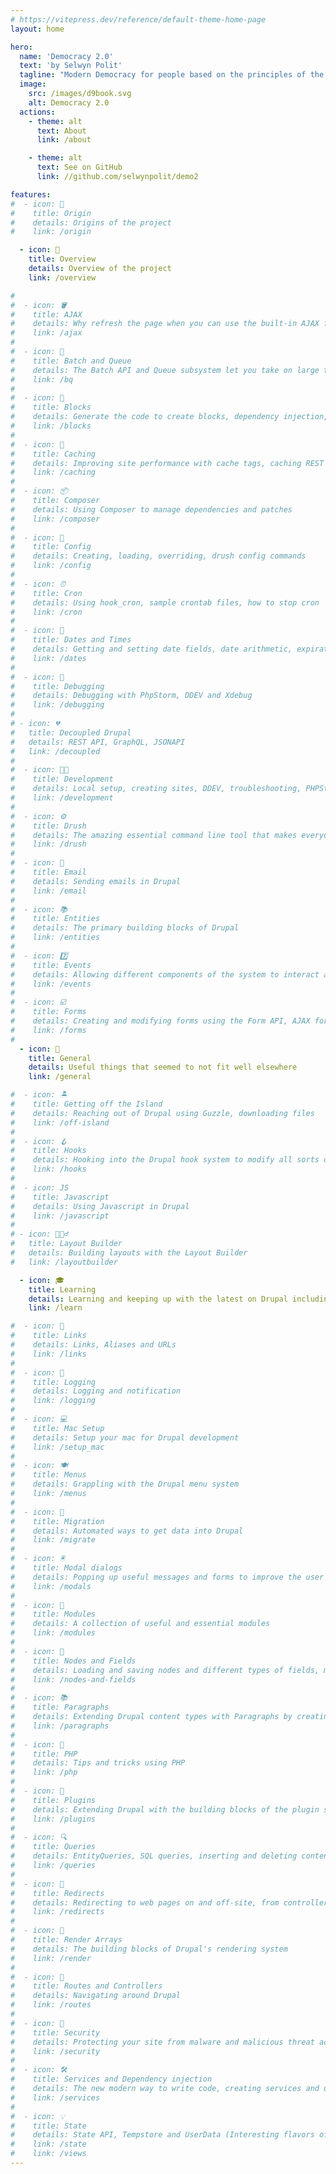 ```yaml
---
# https://vitepress.dev/reference/default-theme-home-page
layout: home

hero:
  name: 'Democracy 2.0'
  text: 'by Selwyn Polit'
  tagline: "Modern Democracy for people based on the principles of the open source movement."
  image:
    src: /images/d9book.svg
    alt: Democracy 2.0
  actions:
    - theme: alt
      text: About
      link: /about

    - theme: alt
      text: See on GitHub
      link: //github.com/selwynpolit/demo2

features:
#  - icon: 🤯
#    title: Origin
#    details: Origins of the project
#    link: /origin

  - icon: 🎯
    title: Overview
    details: Overview of the project
    link: /overview

#
#  - icon: 🪣
#    title: AJAX
#    details: Why refresh the page when you can use the built-in AJAX functionality
#    link: /ajax
#
#  - icon: 🔢
#    title: Batch and Queue
#    details: The Batch API and Queue subsystem let you take on large tasks
#    link: /bq
#
#  - icon: 🧱
#    title: Blocks
#    details: Generate the code to create blocks, dependency injection, blocks with config forms, block permissions
#    link: /blocks
#
#  - icon: 💽
#    title: Caching
#    details: Improving site performance with cache tags, caching REST resources, development setup, various caching tips
#    link: /caching
#
#  - icon: 📦
#    title: Composer
#    details: Using Composer to manage dependencies and patches
#    link: /composer
#
#  - icon: 🧰
#    title: Config
#    details: Creating, loading, overriding, drush config commands
#    link: /config
#
#  - icon: ⏰
#    title: Cron
#    details: Using hook_cron, sample crontab files, how to stop cron
#    link: /cron
#
#  - icon: 📅
#    title: Dates and Times
#    details: Getting and setting date fields, date arithmetic, expiration, node creation and changed dates, Smart date module
#    link: /dates
#
#  - icon: 🐞
#    title: Debugging
#    details: Debugging with PhpStorm, DDEV and Xdebug
#    link: /debugging
#
# - icon: 💔
#   title: Decoupled Drupal
#   details: REST API, GraphQL, JSONAPI
#   link: /decoupled
#
#  - icon: 👩‍💻
#    title: Development
#    details: Local setup, creating sites, DDEV, troubleshooting, PHPStorm setup, Xdebug setup, Twig debugging
#    link: /development
#
#  - icon: ⚙️
#    title: Drush
#    details: The amazing essential command line tool that makes everyone\'s life so much better
#    link: /drush
#
#  - icon: 📧
#    title: Email
#    details: Sending emails in Drupal
#    link: /email
#
#  - icon: 📚
#    title: Entities
#    details: The primary building blocks of Drupal
#    link: /entities
#
#  - icon: 7️⃣
#    title: Events
#    details: Allowing different components of the system to interact and communicate with each other by subscribing and dispatching events.
#    link: /events
#
#  - icon: ☑️
#    title: Forms
#    details: Creating and modifying forms using the Form API, AJAX forms, modals
#    link: /forms
#
  - icon: 📖
    title: General
    details: Useful things that seemed to not fit well elsewhere
    link: /general

#  - icon: 🏝
#    title: Getting off the Island
#    details: Reaching out of Drupal using Guzzle, downloading files
#    link: /off-island
#
#  - icon: 🪝
#    title: Hooks
#    details: Hooking into the Drupal hook system to modify all sorts of things on the fly
#    link: /hooks
#
#  - icon: JS
#    title: Javascript
#    details: Using Javascript in Drupal
#    link: /javascript
#
# - icon: 🏋🏽‍♂️
#   title: Layout Builder
#   details: Building layouts with the Layout Builder
#   link: /layoutbuilder

  - icon: 🎓
    title: Learning
    details: Learning and keeping up with the latest on Drupal including podcasts, books and blogs
    link: /learn

#  - icon: 🔗
#    title: Links
#    details: Links, Aliases and URLs
#    link: /links
#
#  - icon: 📝
#    title: Logging
#    details: Logging and notification
#    link: /logging
#
#  - icon: 💻
#    title: Mac Setup
#    details: Setup your mac for Drupal development
#    link: /setup_mac
#
#  - icon: 🍽️
#    title: Menus
#    details: Grappling with the Drupal menu system
#    link: /menus
#
#  - icon: 🦅
#    title: Migration
#    details: Automated ways to get data into Drupal
#    link: /migrate
#
#  - icon: 🖲️
#    title: Modal dialogs
#    details: Popping up useful messages and forms to improve the user experience
#    link: /modals
#
#  - icon: 🧩
#    title: Modules
#    details: A collection of useful and essential modules
#    link: /modules
#
#  - icon: 🌳
#    title: Nodes and Fields
#    details: Loading and saving nodes and different types of fields, multivalue field magic, link fields, entity reference fields, url fields, storing JSON data into text fields, paragraphs, great cheat sheets
#    link: /nodes-and-fields
#
#  - icon: 📚
#    title: Paragraphs
#    details: Extending Drupal content types with Paragraphs by creating flexible and reusable content components.
#    link: /paragraphs
#
#  - icon: 🐘
#    title: PHP
#    details: Tips and tricks using PHP
#    link: /php
#
#  - icon: 🧱
#    title: Plugins
#    details: Extending Drupal with the building blocks of the plugin system
#    link: /plugins
#
#  - icon: 🔍
#    title: Queries
#    details: EntityQueries, SQL queries, inserting and deleting content
#    link: /queries
#
#  - icon: 🔀
#    title: Redirects
#    details: Redirecting to web pages on and off-site, from controllers, forms and more.
#    link: /redirects
#
#  - icon: 🔲
#    title: Render Arrays
#    details: The building blocks of Drupal's rendering system
#    link: /render
#
#  - icon: 🚦
#    title: Routes and Controllers
#    details: Navigating around Drupal 
#    link: /routes
#
#  - icon: 🔐
#    title: Security
#    details: Protecting your site from malware and malicious threat actors
#    link: /security
#
#  - icon: 🛠️
#    title: Services and Dependency injection
#    details: The new modern way to write code, creating services and using D.I. in controllers, drush commands
#    link: /services
#
#  - icon: 💡
#    title: State
#    details: State API, Tempstore and UserData (Interesting flavors of storage)
#    link: /state
#    link: /views
---
```

